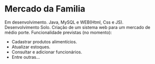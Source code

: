 # Mercado da Familia
Em desenvolvimento.
Java, MySQL e WEB(Html, Css e JS).
Desenvolvimento Solo.
Criação de um sistema web para um mercado de médio porte.
Funcionalidade previstas (no momento):
- Cadastrar produtos alimentícios.
- Atualizar estoques.
- Consultar e adicionar funcionários.
- Entre outras...
